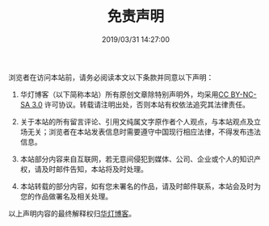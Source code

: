 ﻿---
title: "免责声明"
date: "2019/03/31 14:27:00"
updated: "2020/02/11 13:13:11"
permalink: "disclaimer"
categories:
 - [日志, 公告]
---

浏览者在访问本站前，请务必阅读本文以下条款并同意以下声明：

1. 华灯博客（以下简称本站）所有原创文章除特别声明外，均采用[CC BY-NC-SA 3.0](https://creativecommons.org/licenses/by-nc-sa/3.0/) 许可协议。转载请注明出处，否则本站有权依法追究其法律责任。

2. 关于本站的所有留言评论、引用文纯属文字原作者个人观点，与本站观点及立场无关；浏览者在本站发表信息时需要遵守中国现行相应法律，不得发布违法信息。

3. 本站部分内容来自互联网，若无意间侵犯到媒体、公司、企业或个人的知识产权，请及时邮件告知，本站将及时处理。

4. 本站转载的部分内容，如有您未署名的作品，请及时邮件联系，本站会及时为您的作品做署名及相关处理。

以上声明内容的最终解释权归[华灯博客](/)。

